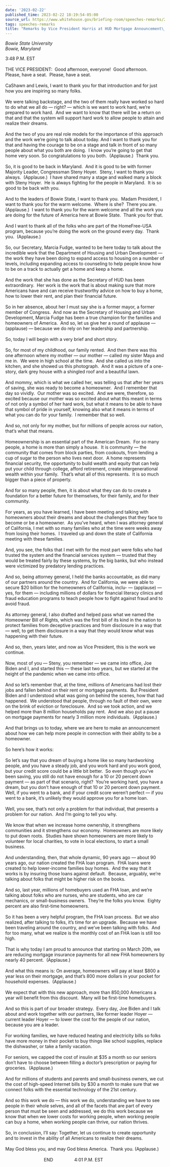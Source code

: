 ```yaml
---
date: '2023-02-22'
published_time: 2023-02-22 18:19:54-05:00
source_url: https://www.whitehouse.gov/briefing-room/speeches-remarks/2023/02/22/remarks-by-vice-president-harris-at-hud-mortgage-announcement-event/
tags: speeches-remarks
title: "Remarks by Vice President Harris at HUD Mortgage Announcement\_Event"
---
```

 
*Bowie State University  
*Bowie, Maryland**

3:48 P.M. EST  
   
THE VICE PRESIDENT:  Good afternoon, everyone!  Good afternoon.  Please,
have a seat.  Please, have a seat.  
   
CaShawn and Lewis, I want to thank you for that introduction and for
just how you are inspiring so many folks.   
   
We were talking backstage, and the two of them really have worked so
hard to do what we all do — right? — which is we want to work hard,
we’re prepared to work hard.  And we want to know that there will be a
return on that and that the system will support hard work to allow
people to attain and realize their dreams.  
   
And the two of you are real role models for the importance of this
approach and the work we’re going to talk about today. And I want to
thank you for that and having the courage to be on a stage and talk in
front of so many people about what you both are doing.  I know you’re
going to get that home very soon. So congratulations to you both. 
(Applause.)  Thank you.  
   
So, it is good to be back in Maryland.  And it is good to be with former
Majority Leader, Congressman Steny Hoyer.  Steny, I want to thank you
always.  (Applause.)  I have shared many a stage and walked many a block
with Steny Hoyer.  He is always fighting for the people in Maryland.  It
is so good to be back with you.  
   
And to the leaders of Bowie State, I want to thank you.  Madam
President, I want to thank you for the warm welcome.  Where is she? 
There you are.  (Applause.)  I want to thank you for the warm welcome
and all the work you are doing for the future of America here at Bowie
State.  Thank you for that.  
   
And I want to thank all of the folks who are part of the HomeFree-USA
program, because you’re doing the work on the ground every day.  Thank
you.  (Applause.)  
   
So, our Secretary, Marcia Fudge, wanted to be here today to talk about
the incredible work that the Department of Housing and Urban Development
— the work they have been doing to expand access to housing on a number
of levels, including expanding access to counseling to help people know
how to be on a track to actually get a home and keep a home.   
   
And the work that she has done as the Secretary of HUD has been
extraordinary.  Her work is the work that is about making sure that more
Americans have and can receive trustworthy advice on how to buy a home,
how to lower their rent, and plan their financial future.  
   
So in her absence, about her I must say she is a former mayor, a former
member of Congress.  And now as the Secretary of Housing and Urban
Development, Marcia Fudge has been a true champion for the families and
homeowners of America.  And so, let us give her a round of applause —
(applause) — because we do rely on her leadership and partnership.  
   
So, today I will begin with a very brief and short story.   
   
So, for most of my childhood, our family rented.  And then there was
this one afternoon where my mother — our mother — called my sister Maya
and me in.  We were in high school at the time.  And she called us into
the kitchen, and she showed us this photograph.  And it was a picture of
a one-story, dark grey house with a shingled roof and a beautiful
lawn.  
   
And mommy, which is what we called her, was telling us that after her
years of saving, she was ready to become a homeowner.  And I remember
that day so vividly.  Our mother was so excited.  And we were,
therefore, so excited because our mother was so excited about what this
meant in terms of not only a symbol of her hard work, but what it means
to be able to have that symbol of pride in yourself, knowing also what
it means in terms of what you can do for your family.  I remember that
so well.   
   
And so, not only for my mother, but for millions of people across our
nation, that’s what that means.   
   
Homeownership is an essential part of the American Dream.  For so many
people, a home is more than simply a house.  It is community — the
community that comes from block parties, from cookouts, from lending a
cup of sugar to the person who lives next door.  A home represents
financial security, the opportunity to build wealth and equity that can
help put your child through college, afford retirement, create
intergenerational wealth within your family.  That’s what all of this
represents.  It is so much bigger than a piece of property.  
   
And for so many people, then, it is about what they can do to create a
foundation for a better future for themselves, for their family, and for
their community.  
   
For years, as you have learned, I have been meeting and talking with
homeowners about their dreams and about the challenges that they face to
become or be a homeowner.  As you’ve heard, when I was attorney general
of California, I met with so many families who at the time were weeks
away from losing their homes.  I traveled up and down the state of
California meeting with these families.  
   
And, you see, the folks that I met with for the most part were folks who
had trusted the system and the financial services system — trusted that
they would be treated fairly by these systems, by the big banks, but who
instead were victimized by predatory lending practices.  
   
And so, being attorney general, I held the banks accountable, as did
many of our partners around the country.  And for California, we were
able to secure $20 billion for the homeowners of California, inclu- —
(applause) — yes, for them — including millions of dollars for financial
literacy clinics and fraud education programs to teach people how to
fight against fraud and to avoid fraud.  
   
As attorney general, I also drafted and helped pass what we named the
Homeowner Bill of Rights, which was the first bill of its kind in the
nation to protect families from deceptive practices and from disclosure
in a way that — well, to get them disclosure in a way that they would
know what was happening with their future.  
   
And so, then, years later, and now as Vice President, this is the work
we continue.   
   
Now, most of you — Steny, you remember — we came into office, Joe Biden
and I, and started this — these last two years, but we started at the
height of the pandemic when we came into office.   
   
And so let’s remember that, at the time, millions of Americans had lost
their jobs and fallen behind on their rent or mortgage payments.  But
President Biden and I understood what was going on behind the scenes,
how that had happened.  We understood that people, through no fault of
their own, were on the brink of eviction or foreclosure.  And so we took
action, and we helped more than 8 million households pay rent.  And we
also put a pause on mortgage payments for nearly 3 million more
individuals.  (Applause.)  
   
And that brings us to today, where we are here to make an announcement
about how we can help more people in connection with their ability to be
a homeowner.  
   
So here’s how it works:  
   
So let’s say that you dream of buying a home like so many hardworking
people, and you have a steady job, and you work hard and you work good,
but your credit score could be a little bit better.  So even though
you’ve been saving, you still do not have enough for a 10 or 20 percent
down payment — as part of that scenario, right?  You’re working hard,
you have a dream, but you don’t have enough of that 10 or 20 percent
down payment.  Well, if you went to a bank, and if your credit score
weren’t perfect — if you went to a bank, it’s unlikely they would
approve you for a home loan.  
   
Well, you see, that’s not only a problem for that individual, that
presents a problem for our nation.  And I’m going to tell you why.  
   
We know that when we increase home ownership, it strengthens communities
and it strengthens our economy.  Homeowners are more likely to put down
roots.  Studies have shown homeowners are more likely to volunteer for
local charities, to vote in local elections, to start a small
business.  
   
And understanding, then, that whole dynamic, 90 years ago — about 90
years ago, our nation created the FHA loan program.  FHA loans were
created to help lower-income families buy homes.  And the way that it
works is by insuring those loans against default.  Because, arguably,
we’re talking about folks that might be higher risk on the books.  
   
And so, last year, millions of homebuyers used an FHA loan, and we’re
talking about folks who are nurses, who are students, who are car
mechanics, or small-business owners.  They’re the folks you know. 
Eighty percent are also first-time homeowners.  
   
So it has been a very helpful program, the FHA loan process.  But we
also realized, after talking to folks, it’s time for an upgrade. 
Because we have been traveling around the country, and we’ve been
talking with folks.  And for too many, what we realize is the monthly
cost of an FHA loan is still too high.   
   
That is why today I am proud to announce that starting on March 20th, we
are reducing mortgage insurance payments for all new FHA homeowners by
nearly 40 percent.  (Applause.)  
   
And what this means is: On average, homeowners will pay at least $800 a
year less on their mortgage, and that’s 800 more dollars in your pocket
for household expenses.  (Applause.)  
   
We expect that with this new approach, more than 850,000 Americans a
year will benefit from this discount.  Many will be first-time
homebuyers.  
   
And so this is part of our broader strategy.  Every day, Joe Biden and I
talk about and work together with our partners, like former leader Hoyer
— current leader Hoyer — to lower the cost for the people of our nation,
because you are a leader.  
   
For working families, we have reduced heating and electricity bills so
folks have more money in their pocket to buy things like school
supplies, replace the dishwasher, or take a family vacation.  
   
For seniors, we capped the cost of insulin at $35 a month so our seniors
don’t have to choose between filling a doctor’s prescription or paying
for groceries.  (Applause.)  
   
And for millions of students and parents and small-business owners, we
cut the cost of high-speed Internet bills by $30 a month to make sure
that we connect folks with the essential technology of the 21st
century.  
   
And so this work we do — this work we do, understanding we have to see
people in their whole selves, and all of the facets that are part of
every person that must be seen and addressed, we do this work because we
know that when we lower costs for working people, when working people
can buy a home, when working people can thrive, our nation thrives.  
   
So, in conclusion, I’ll say: Together, let us continue to create
opportunity and to invest in the ability of all Americans to realize
their dreams.  
   
May God bless you, and may God bless America.  Thank you. (Applause.)  
      
                               END                 4:01 P.M. EST  
   
   
  
